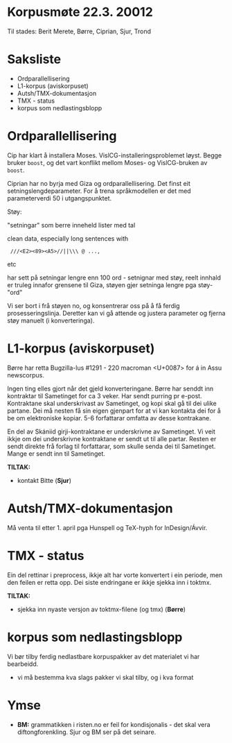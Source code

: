 # Korpusmøte 22.3. 20012

Til stades: Berit Merete, Børre, Ciprian, Sjur, Trond

# Saksliste

* Ordparallellisering
* L1-korpus (aviskorpuset)
* Autsh/TMX-dokumentasjon
* TMX - status
* korpus som nedlastingsblopp

# Ordparallellisering

Cip har klart å installera Moses. VislCG-installeringsproblemet løyst. Begge bruker `boost`, og det vart konflikt mellom Moses- og VislCG-bruken av `boost`.

Ciprian har no byrja med Giza og ordparallellisering. Det finst eit setningslengdeparameter. For å trena språkmodellen er det med parameterverdi 50 i utgangspunktet.

Støy:

"setningar" som berre inneheld lister med tal

clean data, especially long sentences with
```
 ///<E2><89><A5>//||\\\ @ ...,
```
etc

har sett på setningar lengre enn 100 ord - setnignar med støy, reelt innhald er truleg innafor grensene til Giza, støyen gjer setninga lengre pga støy-"ord"

Vi ser bort i frå støyen no, og konsentrerar oss på å få ferdig prosesseringslinja. Deretter kan vi gå attende og justera parameter og fjerna støy manuelt (i konverteringa).

# L1-korpus (aviskorpuset)

Børre har retta Bugzilla-lus #1291 - 220 macroman <U+0087> for á in Assu newscorpus.

Ingen ting elles gjort når det gjeld konverteringane. Børre har senddt inn kontraktar til Sametinget for ca 3 veker. Har sendt purring pr e-post. Kontraktane skal underskrivast av Sametinget, og kopi skal gå til dei ulike partane. Dei må nesten få sin eigen gjenpart for at vi kan kontakta dei for å be om elektroniske kopiar. 5-6 forfattarar omfatta av desse kontrakane.

En del av Skániid girji-kontraktane er underskrivne av Sametinget. Vi veit ikkje om dei underskrivne kontraktane er sendt ut til alle partar. Resten er sendt direkte frå forlag til forfattarar, som skulle senda dei til Sametinget. Mange er sendt inn til Sametinget.

**TILTAK:**
* kontakt Bitte (**Sjur**)

# Autsh/TMX-dokumentasjon

Må venta til etter 1. april pga Hunspell og TeX-hyph for InDesign/Ávvir.

# TMX - status

Ein del rettinar i preprocess, ikkje alt har vorte konvertert i ein periode, men den feilen er retta opp. Dei siste endringane er ikkje sjekka inn i toktmx.

**TILTAK:**
* sjekka inn nyaste versjon av toktmx-filene (og tmx) (**Børre**)

# korpus som nedlastingsblopp

Vi bør tilby ferdig nedlastbare korpuspakker av det materialet vi har bearbeidd.

* vi må bestemma kva slags pakker vi skal tilby, og i kva format

# Ymse

* **BM:** grammatikken i risten.no er feil for kondisjonalis - det skal vera
  diftongforenkling. Sjur og BM ser på det seinare.
